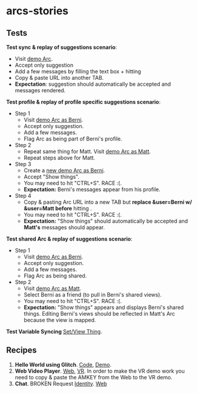 # arcs-stories

## Tests

**Test sync & replay of suggestions scenario**:
 * Visit [demo Arc](https://polymerlabs.github.io/arcs-cdn/dev/apps/web/?solo=https://noelutz.github.io/arcs-stories/0.2/Testing/Testing.recipes).
 * Accept only suggestion
 * Add a few messages by filling the text box + hitting <enter>
 * Copy & paste URL into another TAB.
 * **Expectation**: suggestion should automatically be accepted and messages rendered.

**Test profile & replay of profile specific suggestions scenario**:
 * Step 1
   * Visit [demo Arc as Berni](https://polymerlabs.github.io/arcs-cdn/dev/apps/web/?solo=https://noelutz.github.io/arcs-stories/0.2/Testing/Testing.recipes&user=Berni).
   * Accept only suggestion.
   * Add a few messages.
   * Flag Arc as being part of Berni's profile.
 * Step 2
   * Repeat same thing for Matt. Visit [demo Arc as Matt](https://polymerlabs.github.io/arcs-cdn/dev/apps/web/?solo=https://noelutz.github.io/arcs-stories/0.2/Testing/Testing.recipes&user=Matt).
   * Repeat steps above for Matt.
 * Step 3
   * Create a [new demo Arc as Berni](https://polymerlabs.github.io/arcs-cdn/dev/apps/web/?solo=https://noelutz.github.io/arcs-stories/0.2/Testing/Testing.recipes&user=Berni).
   * Accept "Show things".
   * You may need to hit "CTRL+S". RACE :(.
   * **Expectation:** Berni's messages appear from his profile.
 * Step 4
   * Copy & pasting Arc URL into a new TAB but **replace &user=Berni w/ &user=Matt before** hitting <enter>.
   * You may need to hit "CTRL+S". RACE :(.
   * **Expectation:** "Show things" should automatically be accepted and **Matt's** messages should appear.

**Test shared Arc & replay of suggestions scenario**:
 * Step 1
   * Visit [demo Arc as Berni](https://polymerlabs.github.io/arcs-cdn/dev/apps/web/?solo=https://noelutz.github.io/arcs-stories/0.2/Testing/Testing.recipes&user=Berni).
   * Accept only suggestion.
   * Add a few messages.
   * Flag Arc as being shared.
 * Step 2
   * Visit [demo Arc as Matt](https://polymerlabs.github.io/arcs-cdn/dev/apps/web/?solo=https://noelutz.github.io/arcs-stories/0.2/Testing/Testing.recipes&user=Matt).
   * Select Berni as a friend (to pull in Berni's shared views).
   * You may need to hit "CTRL+S". RACE :(.
   * **Expectation:** "Show things" appears and displays Berni's shared things. Editing Berni's views should be reflected in Matt's Arc because the view is mapped.


**Test Variable Syncing**
[Set/View Thing](https://polymerlabs.github.io/arcs-cdn/dev/apps/web/?solo=https://noelutz.github.io/arcs-stories/0.2/Testing/Testing.recipes).

## Recipes

1. **Hello World using Glitch**. [Code](https://glitch.com/edit/#!/arcs-hello-world), [Demo](https://arcs-hello-world.glitch.me).
2. **Web Video Player**. [Web](https://polymerlabs.github.io/arcs-cdn/dev/apps/web/?solo=https://noelutz.github.io/arcs-stories/0.2/VideoPlayer/VideoPlayer.recipes), [VR](https://polymerlabs.github.io/arcs-cdn/dev/apps/vr/?solo=https://noelutz.github.io/arcs-stories/0.2/VideoPlayer/Vr/VideoPlayer.recipes). In order to make the VR demo work you need to copy & paste the AMKEY from the Web to the VR demo.
3. **Chat**. BROKEN Request [Identity](https://noelutz.github.io/arcs-stories/artifacts/Identity.manifest). [Web](https://polymerlabs.github.io/arcs-cdn/dev/apps/web/?solo=https://noelutz.github.io/arcs-stories/artifacts/Chat/Chat.manifest)

